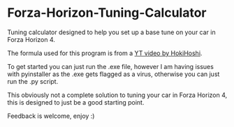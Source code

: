 # Forza-Horizon-Tuning-Calculator
Tuning calculator designed to help you set up a base tune on your car in Forza Horizon 4.

The formula used for this program is from a [YT video by HokiHoshi](https://youtu.be/WM7_3NGGUoQ).

To get started you can just run the .exe file, however I am having issues with pyinstaller as the .exe gets flagged as a virus, otherwise you can just run the .py script.

This obviously not a complete solution to tuning your car in Forza Horizon 4, this is designed to just be a good starting point.

Feedback is welcome, enjoy :)
